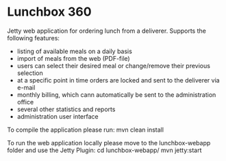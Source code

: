 # Lunchbox 360

Jetty web application for ordering lunch from a deliverer. Supports the following features:
* listing of available meals on a daily basis
* import of meals from the web (PDF-file)
* users can select their desired meal or change/remove their previous selection
* at a specific point in time orders are locked and sent to the deliverer via e-mail
* monthly billing, which cann automatically be sent to the administration office
* several other statistics and reports
* administration user interface

To compile the application please run:
  mvn clean install
  
To run the web application locally please move to the lunchbox-webapp folder and use the Jetty Plugin:
  cd lunchbox-webapp/
  mvn jetty:start
